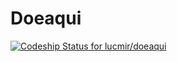 # Doeaqui

[ ![Codeship Status for lucmir/doeaqui](https://codeship.com/projects/82bdaf40-1570-0135-4829-1a2cb8d45999/status?branch=master)](https://codeship.com/projects/217926)
